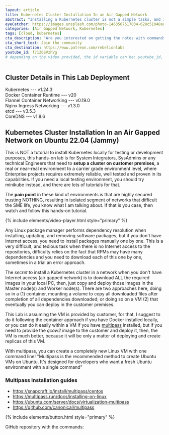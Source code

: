 ```yaml
---
layout: article
title: Kubernetes Cluster Installation In an Air Gapped Network
abstract: "Installing a Kubernetes cluster is not a simple tasks, and is even harder when you don't have access to the Internet. Here I explain how to do it easily."
eyeCatcher: https://images.unsplash.com/photo-1463567517034-628c51048aa2?ixlib=rb-1.2.1&ixid=MnwxMjA3fDB8MHxwaG90by1wYWdlfHx8fGVufDB8fHx8&auto=format&fit=crop&w=1470&q=80
categories: [Air Gapped Network, Kubernetes]
tags: [cloud, kubernetes]
cta_description: "Are you interested on getting the notes with commands?:"
cta_short_text: Join the community
cta_destination: https://www.patreon.com/rebelionlabs
youtube_id: f71Z6SVzhVg
# depending on the video provided, the id variable can be: youtube_id, vimeo_id... etc. Ref: https://github.com/nathancy/jekyll-embed-video
---
```


## Cluster Details in This Lab Deployment

Kubernetes --- v1.24.3  
Docker Container Runtime --- v20  
Flannel Container Networking --- v0.19.0  
Nginx Ingress Networking --- v1.3.0  
etcd --- v3.5.3  
CoreDNS --- v1.8.6  

## Kubernetes Cluster Installation In an Air Gapped Network on Ubuntu 22.04 (Jammy)

This is NOT a tutorial to install Kubernetes locally for testing or development purposes, this hands-on lab is for System Integrators, SysAdmins or any technical Engineers that need to **setup a cluster on customer premises**, a real or near-real environment to a carrier grade environment level, where Enterprise projects requires  extremely reliable, well tested and proven in its capabilities. If you need a local testing environment, you should try minikube instead, and there are lots of tutorials for that.

The **pain point** in these kind of environments is that are highly secured trusting NOTHING, resulting in isolated segment of networks that difficult the SME life, you know what I am talking about. If that is you case, then watch and follow this hands-on tutorial.

{% include elements/video-player.html style="primary" %}

Any Linux package manager performs dependency resolution when installing, updating, and removing software packages, but if you don't have Internet access, you need to install packages manually one by one. This is a very difficult, and tedious task when there is no Internet access to the repositories, difficulty relies on the fact that RPMs may have many dependencies and you need to download each of this one by one, sometimes in a trial an error approach.

The _secret_ to install a Kubernetes cluster in a network when you don't have Internet access (air gapped network) is to download ALL the required images in your local PC, then, just copy and deploy those images in the Master node(s) and Worker node(s). There are two approaches here, doing so in a (1) container, mounting a volume to copy all downloaded files after completion of all dependencies downloaded; or doing so on a VM (2) that eventually you can deploy in the customer premises.

This Lab is assuming the VM is provided by customer, for that, I suggest to do it following the container approach if you have Docker installed locally, or you can do it easily within a VM if you have [multipass](https://multipass.run/docs/tutorials) installed, but if you need to provide the _qcow2_ image to the customer and deploy it, then, the VM is much better, because it will be only a matter of deploying and create replicas of this VM.

With multipass, you can create a completely new Linux VM with one command line! "Multipass is the recommended method to create Ubuntu VMs on Ubuntu. It's designed for developers who want a fresh Ubuntu environment with a single command"

### Multipass Installation guides

* https://snapcraft.io/install/multipass/centos
* https://multipass.run/docs/installing-on-linux
* https://ubuntu.com/server/docs/virtualization-multipass
* https://github.com/canonical/multipass

{% include elements/button.html style="primary" %}

GiHub repository with the commands:  

